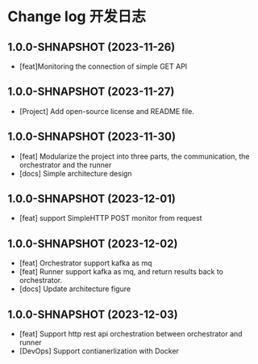 # Change log 开发日志

## 1.0.0-SHNAPSHOT (2023-11-26)

- [feat]Monitoring the connection of simple GET API



## 1.0.0-SHNAPSHOT (2023-11-27)

- [Project] Add open-source license and README file.



## 1.0.0-SHNAPSHOT (2023-11-30)

- [feat] Modularize the project into three parts, the communication, the orchestrator and the runner
- [docs] Simple architecture design



## 1.0.0-SHNAPSHOT (2023-12-01)

- [feat] support SimpleHTTP POST monitor from request



## 1.0.0-SHNAPSHOT (2023-12-02)


- [feat\] Orchestrator support kafka as mq
- [feat] Runner support kafka as mq, and return results back to orchestrator.
- [docs] Update architecture figure



## 1.0.0-SHNAPSHOT (2023-12-03)

- [feat] Support http rest api orchestration between orchestrator and runner
- [DevOps] Support contianerlization with Docker